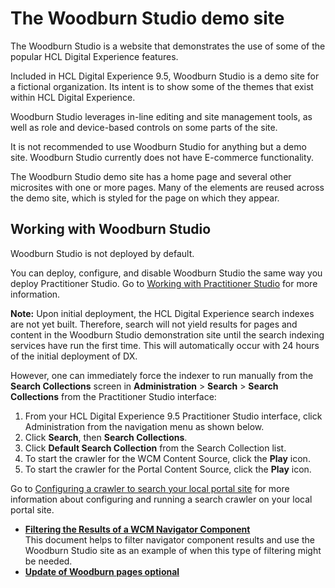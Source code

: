 # The Woodburn Studio demo site

The Woodburn Studio is a website that demonstrates the use of some of the popular HCL Digital Experience features.

Included in HCL Digital Experience 9.5, Woodburn Studio is a demo site for a fictional organization. Its intent is to show some of the themes that exist within HCL Digital Experience.

Woodburn Studio leverages in-line editing and site management tools, as well as role and device-based controls on some parts of the site.

It is not recommended to use Woodburn Studio for anything but a demo site. Woodburn Studio currently does not have E-commerce functionality.

The Woodburn Studio demo site has a home page and several other microsites with one or more pages. Many of the elements are reused across the demo site, which is styled for the page on which they appear.

## Working with Woodburn Studio

Woodburn Studio is not deployed by default.

You can deploy, configure, and disable Woodburn Studio the same way you deploy Practitioner Studio. Go to [Working with Practitioner Studio](../practitioner_studio/working_prac_studio.md) for more information.

**Note:** Upon initial deployment, the HCL Digital Experience search indexes are not yet built. Therefore, search will not yield results for pages and content in the Woodburn Studio demonstration site until the search indexing services have run the first time. This will automatically occur with 24 hours of the initial deployment of DX.

However, one can immediately force the indexer to run manually from the **Search Collections** screen in **Administration** \> **Search** \> **Search Collections** from the Practitioner Studio interface:

1.  From your HCL Digital Experience 9.5 Practitioner Studio interface, click Administration from the navigation menu as shown below.
2.  Click **Search**, then **Search Collections**.
3.  Click **Default Search Collection** from the Search Collection list.
4.  To start the crawler for the WCM Content Source, click the **Play** icon.
5.  To start the crawler for the Portal Content Source, click the **Play** icon.

Go to [Configuring a crawler to search your local portal site](../admin-system/srccrwlindxsite.html) for more information about configuring and running a search crawler on your local portal site.

-   **[Filtering the Results of a WCM Navigator Component](../woodburn_studio/woodburn_studio_filtering_WCM.md)**  
This document helps to filter navigator component results and use the Woodburn Studio site as an example of when this type of filtering might be needed.
-   **[Update of Woodburn pages optional](../woodburn_studio/update_pages_optional.md)**  



